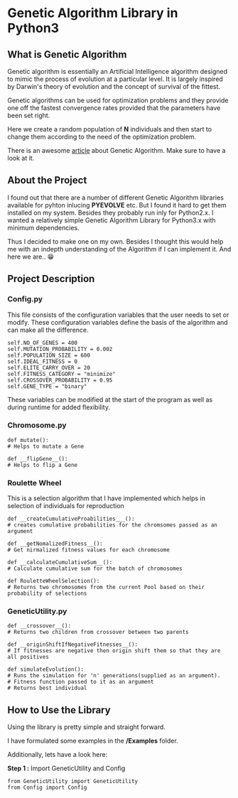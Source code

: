 # Genetic Algorithm Library in Python3

## What is Genetic Algorithm
Genetic algorithm is essentially an Artificial Intelligence algorithm designed to mimic the process of evolution at a particular level.
It is largely inspired by Darwin's theory of evolution and the concept of survival of the fittest.

Genetic algorithms can be used for optimization problems and they provide one off the fastest convergence rates provided that the parameters have been set right.

Here we create a random population of **N** individuals and then start to change them according to the need of the optimization problem.

There is an awesome [article](https://towardsdatascience.com/introduction-to-genetic-algorithms-including-example-code-e396e98d8bf3) about Genetic Algorithm. Make sure to have a look at it.

## About the Project
I found out that there are a number of different Genetic Algorithm libraries available for pyhton inlucing **PYEVOLVE** etc. But I found it hard to get them installed on my system.
Besides they probably run inly for Python2.x. I wanted a relatively simple Genetic Algorithm Library for Python3.x with minimum dependencies.

Thus I decided to make one on my own. Besides I thought this would help me with an indepth understanding of the Algorithm if I can implement it.
And here we are.. :grin:

## Project Description

### Config.py
This file consists of the configuration variables that the user needs to set or modify. These configuration variables define the basis of the algorithm and can make all the difference.

```
self.NO_OF_GENES = 400
self.MUTATION_PROBABILITY = 0.002
self.POPULATION_SIZE = 600
self.IDEAL_FITNESS = 0
self.ELITE_CARRY_OVER = 20
self.FITNESS_CATEGORY = "minimize"
self.CROSSOVER_PROBABILITY = 0.95
self.GENE_TYPE = "binary"
```
These variables can be modified at the start of the program as well as during runtime for added flexibility.

### Chromosome.py
```
def mutate():
# Helps to mutate a Gene
```

```
def __flipGene__():
# Helps to flip a Gene
```

### Roulette Wheel
This is a selection algorithm that I have implemented which helps in selection of individuals for reproduction

```
def __createCumulativeProabilities___():
# creates cumulative probabilities for the chromsomes passed as an argument
```

```
def __getNomalizedFitness__():
# Get nirmalized fitness values for each chromosome
```

```
def __calculateCumulativeSum__():
# Calculate cumulative sum for the batch of chromosomes
```

```
def RouletteWheelSelection():
# Returns two chromosomes from the current Pool based on their probability of selections
```

### GeneticUtility.py
 
 ```
 def __crossover__():
 # Returns two children from crossover between two parents
 ```
 
 ```
 def __originShiftIfNegativeFitnesses__():
 # If fitnesses are negative then origin shift them so that they are all positives
 ```
 
 ```
def simulateEvolution():
# Runs the simulation for 'n' generations(supplied as an argument).
# Fitness function passed to it as an argument
# Returns best individual
```
## How to Use the Library
Using the library is pretty simple and straight forward.

I have formulated some examples in the **/Examples** folder.

Additionally, lets have a look here:

**Step 1 :**
Import GeneticUtility and Config

```
from GeneticUtility import GeneticUtility
from Config import Config
```


